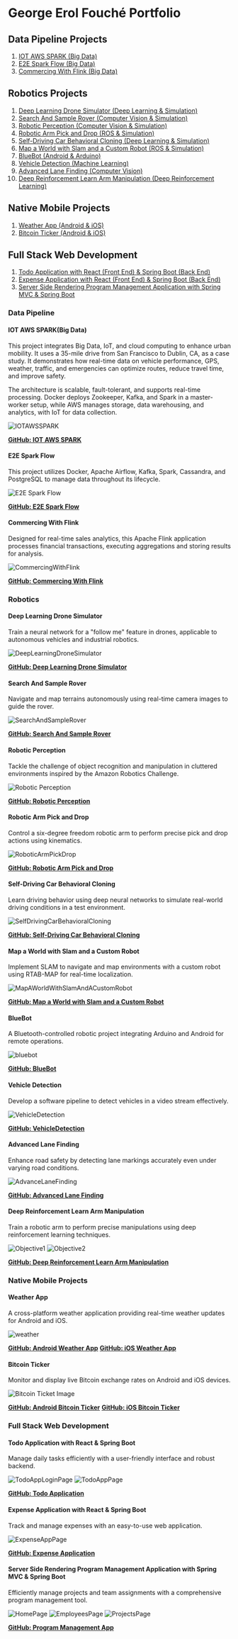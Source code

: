# George Erol Fouché Portfolio

## Data Pipeline Projects
1. [IOT AWS SPARK (Big Data)](#IOTAWSSPARK)
2. [E2E Spark Flow (Big Data)](#Spark)
3. [Commercing With Flink (Big Data)](#Flink)

## Robotics Projects
1. [Deep Learning Drone Simulator (Deep Learning & Simulation)](#Deep)
2. [Search And Sample Rover (Computer Vision & Simulation)](#Rover)
3. [Robotic Perception (Computer Vision & Simulation)](#Perception)
4. [Robotic Arm Pick and Drop (ROS & Simulation)](#Arm)
5. [Self-Driving Car Behavioral Cloning (Deep Learning & Simulation)](#Cloning)
6. [Map a World with Slam and a Custom Robot (ROS & Simulation)](#Slam)
7. [BlueBot (Android & Arduino)](#BlueBot)
8. [Vehicle Detection (Machine Learning)](#VehicleDetection)
9. [Advanced Lane Finding (Computer Vision)](#ADL)
10. [Deep Reinforcement Learn Arm Manipulation (Deep Reinforcement Learning)](#DRLARM)

## Native Mobile Projects
1. [Weather App (Android & iOS)](#Weather)
2. [Bitcoin Ticker (Android & iOS)](#Ticker)

## Full Stack Web Development
1. [Todo Application with React (Front End) & Spring Boot (Back End)](#TodoApp)
2. [Expense Application with React (Front End) & Spring Boot (Back End)](#ExpenseApp)
3. [Server Side Rendering Program Management Application with Spring MVC & Spring Boot](#PmApp)

### Data Pipeline

#### IOT AWS SPARK(Big Data)<a name="IOTAWSSPARK"></a>
This project integrates Big Data, IoT, and cloud computing to enhance urban mobility. It uses a 35-mile drive from San Francisco to Dublin, CA, as a case study. It demonstrates how real-time data on vehicle performance, GPS, weather, traffic, and emergencies can optimize routes, reduce travel time, and improve safety.

The architecture is scalable, fault-tolerant, and supports real-time processing. Docker deploys Zookeeper, Kafka, and 
Spark in a master-worker setup, while AWS manages storage, data warehousing, and analytics, with IoT for data collection.

![IOTAWSSPARK](./images/SystemArchitecture.png)

**[GitHub: IOT AWS SPARK](https://github.com/georgeerol/IotAwsSpark)**

#### E2E Spark Flow <a name="Spark"></a>
This project utilizes Docker, Apache Airflow, Kafka, Spark, Cassandra, and PostgreSQL to manage data throughout its lifecycle.

![E2E Spark Flow](./images/SparkFlowArchitecture.png)

**[GitHub: E2E Spark Flow](https://github.com/georgeerol/E2ESparkFlow)**

#### Commercing With Flink <a name="Flink"></a>
Designed for real-time sales analytics, this Apache Flink application processes financial transactions, executing aggregations and storing results for analysis.

![CommercingWithFlink](./images/CommercingWithFlinkArchitecture.png)

**[GitHub: Commercing With Flink](https://github.com/georgeerol/CommercingWithFlink)**

### Robotics

#### Deep Learning Drone Simulator <a name="Deep"></a>
Train a neural network for a "follow me" feature in drones, applicable to autonomous vehicles and industrial robotics.

![DeepLearningDroneSimulator](./images/sim_screenshot.png)

**[GitHub: Deep Learning Drone Simulator](https://github.com/fouliex/DeepLearningDroneSimulator)**

#### Search And Sample Rover <a name="Rover"></a>
Navigate and map terrains autonomously using real-time camera images to guide the rover.

![SearchAndSampleRover](./images/rover_image.gif)

**[GitHub: Search And Sample Rover](https://github.com/fouliex/SearchAndSampleRoverProject)**

#### Robotic Perception <a name="Perception"></a>
Tackle the challenge of object recognition and manipulation in cluttered environments inspired by the Amazon Robotics Challenge.

![Robotic Perception](./images/PR2.gif)

**[GitHub: Robotic Perception](https://github.com/fouliex/RoboticPerception)**

#### Robotic Arm Pick and Drop <a name="Arm"></a>
Control a six-degree freedom robotic arm to perform precise pick and drop actions using kinematics.

![RoboticArmPickDrop](./images/PickAndDrop.gif)

**[GitHub: Robotic Arm Pick and Drop](https://github.com/fouliex/RoboticArmPickAndDrop)**

#### Self-Driving Car Behavioral Cloning <a name="Cloning"></a>
Learn driving behavior using deep neural networks to simulate real-world driving conditions in a test environment.

![SelfDrivingCarBehavioralCloning](./images/SelfDrivingCarBehavioralCloning.gif)

**[GitHub: Self-Driving Car Behavioral Cloning](https://github.com/fouliex/SelfDrivingCarBehavioralCloning)**

#### Map a World with Slam and a Custom Robot <a name="Slam"></a>
Implement SLAM to navigate and map environments with a custom robot using RTAB-MAP for real-time localization.

![MapAWorldWithSlamAndACustomRobot](./images/MapAWorldWithSlamAndACustomRobot.gif)

**[GitHub: Map a World with Slam and a Custom Robot](https://github.com/fouliex/MapAWorldWithSlamAndACustomRobot)**

#### BlueBot <a name="BlueBot"></a>
A Bluetooth-controlled robotic project integrating Arduino and Android for remote operations.

![bluebot](./images/bluebot.gif)

**[GitHub: BlueBot](https://github.com/fouliex/BlueBot)**

#### Vehicle Detection <a name="VehicleDetection"></a>
Develop a software pipeline to detect vehicles in a video stream effectively.

![VehicleDetection](./images/vehicleDetection.gif)

**[GitHub: VehicleDetection](https://github.com/georgeerol/VehicleDetection)**

#### Advanced Lane Finding <a name="ADL"></a>
Enhance road safety by detecting lane markings accurately even under varying road conditions.

![AdvanceLaneFinding](./images/AdvanceLaneFinding.gif)

**[GitHub: Advanced Lane Finding](https://github.com/georgeerol/AdvancedLaneFinding)**

#### Deep Reinforcement Learn Arm Manipulation <a name="DRLARM"></a>
Train a robotic arm to perform precise manipulations using deep reinforcement learning techniques.

![Objective1](./images/Objective1.gif)
![Objective2](./images/Objective2.gif)

**[GitHub: Deep Reinforcement Learn Arm Manipulation](https://github.com/georgeerol/DeepRLArmManipulation)**

### Native Mobile Projects

#### Weather App <a name="Weather"></a>
A cross-platform weather application providing real-time weather updates for Android and iOS.

![weather](./images/Clima.png)

**[GitHub: Android Weather App](https://github.com/georgeerol/AndroidAndIOSApps/tree/master/ClimaApp/Android/Clima)**
**[GitHub: iOS Weather App](https://github.com/georgeerol/AndroidAndIOSApps/tree/master/ClimaApp/IOS/Clima)**

#### Bitcoin Ticker <a name="Ticker"></a>
Monitor and display live Bitcoin exchange rates on Android and iOS devices.

![Bitcoin Ticket Image](./images/BitcoinTicker.png)

**[GitHub: Android Bitcoin Ticker](https://github.com/georgeerol/AndroidAndIOSApps/tree/master/BitcoinTickerApp/Android/BitcoinTicker)**
**[GitHub: iOS Bitcoin Ticker](https://github.com/georgeerol/AndroidAndIOSApps/tree/master/BitcoinTickerApp/IOS/BitcoinTicker)**

### Full Stack Web Development

#### Todo Application with React & Spring Boot <a name="TodoApp"></a>
Manage daily tasks efficiently with a user-friendly interface and robust backend.

![TodoAppLoginPage](./images/LoginPage.png)
![TodoAppPage](./images/ToDoPage.png)

**[GitHub: Todo Application](https://github.com/georgeerol/ToDoApp)**

#### Expense Application with React & Spring Boot <a name="ExpenseApp"></a>
Track and manage expenses with an easy-to-use web application.

![ExpenseAppPage](./images/ExpensePage.png)

**[GitHub: Expense Application](https://github.com/georgeerol/ExpenseApp)**

#### Server Side Rendering Program Management Application with Spring MVC & Spring Boot <a name="PmApp"></a>
Efficiently manage projects and team assignments with a comprehensive program management tool.

![HomePage](./images/HomePage.png)
![EmployeesPage](./images/EmployeesPage.png)
![ProjectsPage](./images/ProjectsPage.png)

**[GitHub: Program Management App](https://github.com/georgeerol/ProjectManagementApp)**
